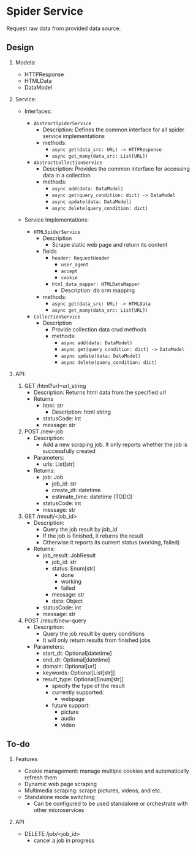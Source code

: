 # Spider Service

Request raw data from provided data source.

## Design

1. Models:
    - HTTPResponse
    - HTMLData
    - DataModel

2. Service:
    - Interfaces:
        - `AbstractSpiderService`
            - Description: Defines the common interface for all spider service implementations
            - methods:
                - `async get(data_src: URL) -> HTTPResponse`
                - `async get_many(data_src: List[URL])`
        - `AbstractCollectionService`
            - Description: Provides the common interface for accessing data in a collection
            - methods:
                - `async add(data: DataModel)`
                - `async get(query_condition: dict) -> DataModel`
                - `async update(data: DataModel)`
                - `async delete(query_condition: dict)`
                
    - Service Implementations:
        - `HTMLSpiderService`
            - Description
                - Scrape static web page and return its content
            - fields
                - `header: RequestHeader`
                    - `user_agent`
                    - `accept`
                    - `cookie`
                - `html_data_mapper: HTMLDataMapper`
                    - Description: db orm mapping
            - methods:
                - `async get(data_src: URL) -> HTMLData`
                - `async get_many(data_src: List[URL])`
        - `CollectionService`
            - Description
                - Provide collection data crud methods
                - methods:
                    - `async add(data: DataModel)`
                    - `async get(query_condition: dict) -> DataModel`
                    - `async update(data: DataModel)`
                    - `async delete(query_condition: dict)`

3. API:
    1. GET /html?url=url_string
        - Description: Returns html data from the specified url
        - Returns
            - html: str
                - Description: html string
            - statusCode: int
            - message: str
    2. POST /new-job
        - Description:
            - Add a new scraping job. It only reports whether the job is successfully created
        - Parameters:
            - urls: List[str]
        - Returns:
            - job: Job
                - job_id: str 
                - create_dt: datetime 
                - estimate_time: datetime (TODO)
            - statusCode: int
            - message: str
    3. GET /result/<job_id>
        - Description:
            - Query the job result by job_id
            - If the job is finished, it returns the result
            - Otherwise it reports its current status (working, failed)
        - Returns:
            - job_result: JobResult
                - job_id: str
                - status: Enum[str]
                    - done
                    - working
                    - failed
                - message: str
                - data: Object
            - statusCode: int
            - message: str
    4. POST /result/new-query
        - Description:
            - Query the job result by query conditions
            - It will only return results from finished jobs
        - Parameters:
            - start_dt: Optional[datetime]
            - end_dt: Optional[datetime]
            - domain: Optional[url]
            - keywords: Optional[List[str]]
            - result_type: Optional[Enum[str]]
                - specify the type of the result
                - currently supported:
                    - webpage
                - future support:
                    - picture
                    - audio
                    - video


## To-do

1. Features
    - Cookie management: manage multiple cookies and automatically refresh them
    - Dynamic web page scraping
    - Multimedia scraping: scrape pictures, videos, and etc.
    - Standalone mode switching
        - Can be configured to be used standalone or orchestrate with other microservices

2. API
    - DELETE /job/<job_id>
        - cancel a job in progress